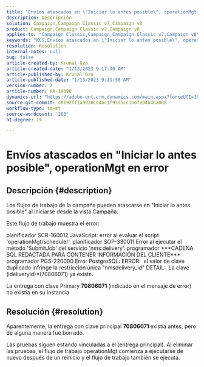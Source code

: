 ```yaml
---
title: "Envíos atascados en \"Iniciar lo antes posible\", operationMgt en error"
description: Descripción
solution: Campaign,Campaign Classic v7,Campaign v8
product: Campaign,Campaign Classic v7,Campaign v8
applies-to: "Campaign Classic,Campaign,Campaign Classic v7,Campaign v8"
keywords: "KCS,Envíos atascados en \"Iniciar lo antes posible\", operationMgt en error"
resolution: Resolution
internal-notes: null
bug: false
article-created-by: Krunal Oza
article-created-date: "1/13/2023 9:17:30 AM"
article-published-by: Krunal Oza
article-published-date: "1/13/2023 9:21:58 AM"
version-number: 2
article-number: KA-19398
dynamics-url: "https://adobe-ent.crm.dynamics.com/main.aspx?forceUCI=1&pagetype=entityrecord&etn=knowledgearticle&id=2c80ee16-2393-ed11-aad1-6045bd006793"
source-git-commit: c8192ff1a9930cb4bc1f93dbcc1bdfe04b46a008
workflow-type: tm+mt
source-wordcount: '163'
ht-degree: 1%

---
```


# Envíos atascados en &quot;Iniciar lo antes posible&quot;, operationMgt en error

## Descripción {#description}


Los flujos de trabajo de la campaña pueden atascarse en &quot;Iniciar lo antes posible&quot; al iniciarse desde la vista Campaña.



Este flujo de trabajo muestra el error:

planificador SCR-160012 JavaScript: error al evaluar el script &#39;operationMgt/scheduler&#39;.
planificador SOP-330011 Error al ejecutar el método &#39;SubmitJob&#39; del servicio &#39;nms:delivery&#39;.
programador \*\*\*CADENA SQL REDACTADA PARA CONTENER INFORMACIÓN DEL CLIENTE\*\*\* programador PGS-220000 Error PostgreSQL: ERROR:  el valor de clave duplicado infringe la restricción única &quot;nmsdelivery_id&quot; DETAIL:  La clave (ideliveryid)=(70806071) ya existe.

La entrega con clave Primary <b>70806071 </b>(indicado en el mensaje de error) no existía en su instancia


## Resolución {#resolution}


Aparentemente, la entrega con clave principal <b>70806071 </b>existía antes, pero de alguna manera fue borrado.

Las pruebas siguen estando vinculadas a él (entrega principal). Al eliminar las pruebas, el flujo de trabajo operationMgt comienza a ejecutarse de nuevo después de un reinicio y el flujo de trabajo también se ejecuta.
